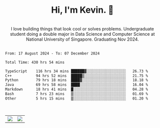 <!--
**kevin-pek/kevin-pek** is a ✨ _special_ ✨ repository because its `README.md` (this file) appears on your GitHub profile.

Here are some ideas to get you started:

- 🔭 I’m currently working on ...
- 🌱 I’m currently learning ...
- 👯 I’m looking to collaborate on ...
- 🤔 I’m looking for help with ...
- 💬 Ask me about ...
- 📫 How to reach me: ...
- 😄 Pronouns: ...
- ⚡ Fun fact: ...
-->
<div align="center">
  <h1>Hi, I'm Kevin. 👋</h1>
  <br />
  I love building things that look cool or solves problems. Undergraduate student doing a double major in Data Science and Computer Science at National University of Singapore. Graduating Nov 2024.
</div>
<br />
<!--START_SECTION:waka-->

```txt
From: 17 August 2024 - To: 07 December 2024

Total Time: 430 hrs 54 mins

TypeScript    116 hrs 34 mins ██████▓░░░░░░░░░░░░░░░░░░   26.73 %
C++           94 hrs 52 mins  █████▒░░░░░░░░░░░░░░░░░░░   21.75 %
Python        79 hrs 18 mins  ████▓░░░░░░░░░░░░░░░░░░░░   18.18 %
Java          69 hrs 58 mins  ████░░░░░░░░░░░░░░░░░░░░░   16.04 %
Markdown      18 hrs 41 mins  █░░░░░░░░░░░░░░░░░░░░░░░░   04.28 %
Bash          7 hrs 23 mins   ▒░░░░░░░░░░░░░░░░░░░░░░░░   01.69 %
Other         5 hrs 15 mins   ▒░░░░░░░░░░░░░░░░░░░░░░░░   01.20 %
```

<!--END_SECTION:waka-->
<br />
<table width="100%">
  <tr>
    <td align="left" width="50%">
      <img src="https://github-readme-stats-kevin-pek.vercel.app/api?username=kevin-pek&include_all_commits=true&count_private=true&theme=rose_pine" />
    </td>
    <td align="right" width="50%">
      <img src="https://github-readme-stats-kevin-pek.vercel.app/api/top-langs?username=kevin-pek&langs_count=10&hide_progress=true&theme=rose_pine" />
    </td>
  </tr>
</table>
